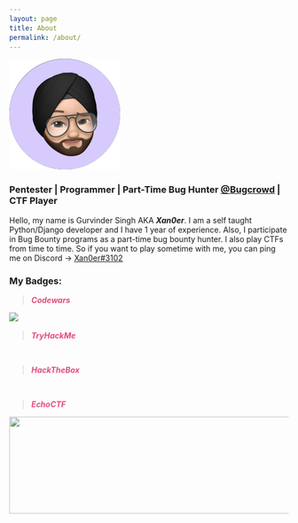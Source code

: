 ```yaml
---
layout: page
title: About
permalink: /about/
---
```


![Logo](favicon.png)

### Pentester | Programmer | Part-Time Bug Hunter [@Bugcrowd](https://bugcrowd.com/) | CTF Player

Hello, my name is Gurvinder Singh AKA ***Xan0er***. I am a self taught Python/Django developer and I have 1 year of experience. Also, I participate in Bug Bounty programs as a part-time bug bounty hunter. I also play CTFs from time to time. So if you want to play sometime with me, you can ping me on Discord -> [Xan0er#3102](https://discordapp.com/users/Xan0er#3102)

### My Badges:

> <span style="color:#E34D79">***Codewars***</span>

<img src="https://www.codewars.com/users/Xan0er/badges/large" />

<br>

> <span style="color:#E34D79">***TryHackMe***</span>

<script src="https://tryhackme.com/badge/1232"></script>

<br>

> <span style="color:#E34D79">***HackTheBox***</span>

<script src="https://www.hackthebox.eu/badge/94861"></script>

<br>

> <span style="color:#E34D79">***EchoCTF***</span>

<img src="https://echoctf.red/profile/2953453/badge" width="600" height="175">

